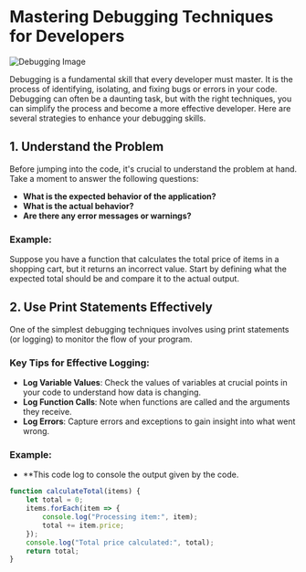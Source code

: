 # Mastering Debugging Techniques for Developers

![Debugging Image](https://example.com/path-to-your-image.jpg) <!-- Replace with your actual image URL -->

Debugging is a fundamental skill that every developer must master. It is the process of identifying, isolating, and fixing bugs or errors in your code. Debugging can often be a daunting task, but with the right techniques, you can simplify the process and become a more effective developer. Here are several strategies to enhance your debugging skills.

## 1. Understand the Problem

Before jumping into the code, it's crucial to understand the problem at hand. Take a moment to answer the following questions:
- **What is the expected behavior of the application?**
- **What is the actual behavior?**
- **Are there any error messages or warnings?**

### Example:
Suppose you have a function that calculates the total price of items in a shopping cart, but it returns an incorrect value. Start by defining what the expected total should be and compare it to the actual output.

## 2. Use Print Statements Effectively

One of the simplest debugging techniques involves using print statements (or logging) to monitor the flow of your program. 

### Key Tips for Effective Logging:
- **Log Variable Values**: Check the values of variables at crucial points in your code to understand how data is changing.
- **Log Function Calls**: Note when functions are called and the arguments they receive.
- **Log Errors**: Capture errors and exceptions to gain insight into what went wrong.

### Example:

- **This code log to console the output given by the code.
```javascript
function calculateTotal(items) {
    let total = 0;
    items.forEach(item => {
        console.log("Processing item:", item);
        total += item.price;
    });
    console.log("Total price calculated:", total);
    return total;
}
